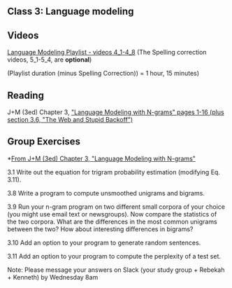 Class 3: Language modeling
---------------------------

## Videos

[Language Modeling Playlist - videos 4_1-4_8](https://www.youtube.com/playlist?list=PLSI4up6RakkhmHgbaMCiDaxL-uOmAKoHH) (The Spelling correction videos, 5_1-5_4, are **optional**) 

(Playlist duration (minus Spelling Correction)) = 1 hour, 15 minutes) 


## Reading 

J+M (3ed) Chapter 3, ["Language Modeling with N-grams" pages 1-16 (plus section 3.6, "The Web and Stupid Backoff")](https://web.stanford.edu/~jurafsky/slp3/3.pdf)

## Group Exercises 

*[From J+M (3ed) Chapter 3, "Language Modeling with N-grams"](https://web.stanford.edu/~jurafsky/slp3/3.pdf)

3.1 Write out the equation for trigram probability estimation (modifying Eq. 3.11).

3.8 Write a program to compute unsmoothed unigrams and bigrams.

3.9 Run your n-gram program on two different small corpora of your choice (you
might use email text or newsgroups). Now compare the statistics of the two
corpora. What are the differences in the most common unigrams between the
two? How about interesting differences in bigrams?

3.10 Add an option to your program to generate random sentences.

3.11 Add an option to your program to compute the perplexity of a test set.


Note: Please message your answers on Slack (your study group + Rebekah + Kenneth) by Wednesday 8am




